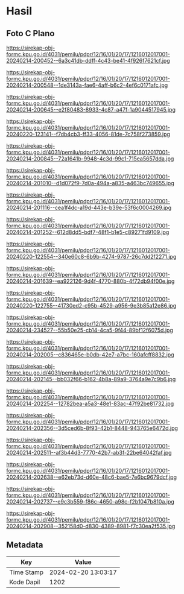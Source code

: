# Hasil

## Foto C Plano

https://sirekap-obj-formc.kpu.go.id/4031/pemilu/pdpr/12/16/01/20/17/1216012017001-20240214-200452--6a3c41db-ddff-4c43-be41-4f926f7621cf.jpg

https://sirekap-obj-formc.kpu.go.id/4031/pemilu/pdpr/12/16/01/20/17/1216012017001-20240214-200548--1de3143a-fae6-4aff-b6c2-4ef6c0171afc.jpg

https://sirekap-obj-formc.kpu.go.id/4031/pemilu/pdpr/12/16/01/20/17/1216012017001-20240214-200645--e2f80483-8933-4c87-a47f-1a9044517945.jpg

https://sirekap-obj-formc.kpu.go.id/4031/pemilu/pdpr/12/16/01/20/17/1216012017001-20240220-123141--f7db4cb3-ff33-4056-81de-7c758f273859.jpg

https://sirekap-obj-formc.kpu.go.id/4031/pemilu/pdpr/12/16/01/20/17/1216012017001-20240214-200845--72a1641b-9948-4c3d-99c1-715ea5657dda.jpg

https://sirekap-obj-formc.kpu.go.id/4031/pemilu/pdpr/12/16/01/20/17/1216012017001-20240214-201010--d1d072f9-7d0a-494a-a835-a463bc749655.jpg

https://sirekap-obj-formc.kpu.go.id/4031/pemilu/pdpr/12/16/01/20/17/1216012017001-20240214-201116--cea1f4dc-a19d-443e-b39e-53f6c0004269.jpg

https://sirekap-obj-formc.kpu.go.id/4031/pemilu/pdpr/12/16/01/20/17/1216012017001-20240214-201252--612d8dd5-bdf7-48f1-b1e5-c89271fd9109.jpg

https://sirekap-obj-formc.kpu.go.id/4031/pemilu/pdpr/12/16/01/20/17/1216012017001-20240220-122554--340e60c8-6b9b-4274-9787-26c7dd2f2271.jpg

https://sirekap-obj-formc.kpu.go.id/4031/pemilu/pdpr/12/16/01/20/17/1216012017001-20240214-201639--ea922126-9d4f-4770-880b-4f72db94f00e.jpg

https://sirekap-obj-formc.kpu.go.id/4031/pemilu/pdpr/12/16/01/20/17/1216012017001-20240220-122755--41730ed2-c95b-4529-a956-9e3b85a12e86.jpg

https://sirekap-obj-formc.kpu.go.id/4031/pemilu/pdpr/12/16/01/20/17/1216012017001-20240214-234527--55b50e25-cb14-4ca5-9f44-89bf12f6075d.jpg

https://sirekap-obj-formc.kpu.go.id/4031/pemilu/pdpr/12/16/01/20/17/1216012017001-20240214-202005--c836465e-b0db-42e7-a7bc-160afcff8832.jpg

https://sirekap-obj-formc.kpu.go.id/4031/pemilu/pdpr/12/16/01/20/17/1216012017001-20240214-202145--bb032f66-b162-4b8a-89a9-3764a9e7c9b6.jpg

https://sirekap-obj-formc.kpu.go.id/4031/pemilu/pdpr/12/16/01/20/17/1216012017001-20240214-202254--12782bea-a5a3-48e1-83ac-47f92be81732.jpg

https://sirekap-obj-formc.kpu.go.id/4031/pemilu/pdpr/12/16/01/20/17/1216012017001-20240214-202356--3d5ced6b-8f93-42b1-8448-943765e6472d.jpg

https://sirekap-obj-formc.kpu.go.id/4031/pemilu/pdpr/12/16/01/20/17/1216012017001-20240214-202511--af3b44d3-7770-42b7-ab3f-22be64042faf.jpg

https://sirekap-obj-formc.kpu.go.id/4031/pemilu/pdpr/12/16/01/20/17/1216012017001-20240214-202638--e62eb73d-d60e-48c6-bae5-7e6bc9679dcf.jpg

https://sirekap-obj-formc.kpu.go.id/4031/pemilu/pdpr/12/16/01/20/17/1216012017001-20240214-202737--e9c3b559-f86c-4650-a98c-f2b1047b810a.jpg

https://sirekap-obj-formc.kpu.go.id/4031/pemilu/pdpr/12/16/01/20/17/1216012017001-20240214-202908--352158d0-d830-4389-8981-f7c30ea2f535.jpg


## Metadata

| Key        | Value               |
| ---------- | ------------------- |
| Time Stamp | 2024-02-20 13:03:17 |
| Kode Dapil | 1202                |



